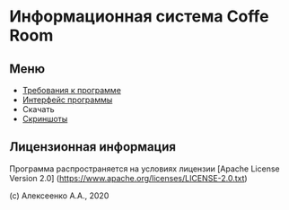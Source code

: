 # Информационная система Coffe Room

## Меню

- [Требования к программе](/a/)
- [Интерфейс программы](/b/)
- Скачать
- [Скриншоты](/c/index.html)

## Лицензионная информация

Программа распространяется на условиях лицензии [Apache License Version 2.0]
(https://www.apache.org/licenses/LICENSE-2.0.txt)

(c) Алексеенко А.А., 2020